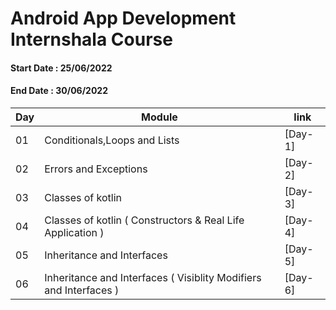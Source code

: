 # Android App Development Internshala Course

#### Start Date : 25/06/2022 
#### End Date   : 30/06/2022


|Day|Module|link|
|---|------|----|
|01|Conditionals,Loops and Lists|[Day-1]
|02|Errors and Exceptions|[Day-2]
|03|Classes of kotlin | [Day-3]
|04|Classes of kotlin ( Constructors & Real Life Application )|[Day-4]
|05| Inheritance and Interfaces | [Day-5]
|06|Inheritance and Interfaces ( Visiblity Modifiers and Interfaces )|[Day-6]


